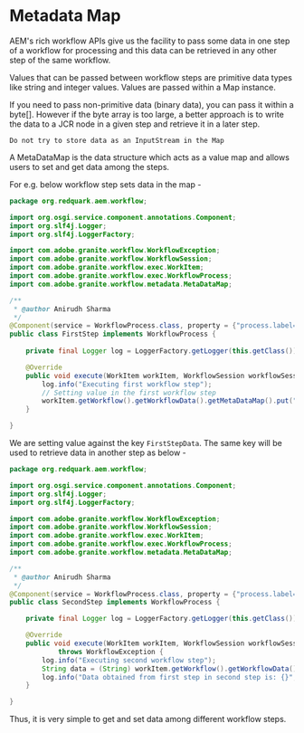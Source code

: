 # Metadata Map

AEM's rich workflow APIs give us the facility to pass some data in one step of a workflow for processing and this 
data can be retrieved in any other step of the same workflow. 

Values that can be passed between workflow steps are primitive data types like string and integer values. Values are 
passed within a Map instance. 

If you need to pass non-primitive data (binary data), you can pass it within a byte[]. However if the byte array is too 
large, a better approach is to write the data to a JCR node in a given step and retrieve it in a later step. 

`Do not try to store data as an InputStream in the Map`

A MetaDataMap is the data structure which acts as a value map and allows users to set and get data among the steps.

For e.g. below workflow step sets data in the map - 

```java
package org.redquark.aem.workflow;

import org.osgi.service.component.annotations.Component;
import org.slf4j.Logger;
import org.slf4j.LoggerFactory;

import com.adobe.granite.workflow.WorkflowException;
import com.adobe.granite.workflow.WorkflowSession;
import com.adobe.granite.workflow.exec.WorkItem;
import com.adobe.granite.workflow.exec.WorkflowProcess;
import com.adobe.granite.workflow.metadata.MetaDataMap;

/**
 * @author Anirudh Sharma
 */
@Component(service = WorkflowProcess.class, property = {"process.label=First Step WF"})
public class FirstStep implements WorkflowProcess {
	
	private final Logger log = LoggerFactory.getLogger(this.getClass());

	@Override
	public void execute(WorkItem workItem, WorkflowSession workflowSession, MetaDataMap metaDataMap) throws WorkflowException {
		log.info("Executing first workflow step");
		// Setting value in the first workflow step
		workItem.getWorkflow().getWorkflowData().getMetaDataMap().put("FirstStepData", "This is the data to be passed in the first step");
	}

}
```

We are setting value against the key `FirstStepData`. The same key will be used to retrieve data in another step as 
below -

```java
package org.redquark.aem.workflow;

import org.osgi.service.component.annotations.Component;
import org.slf4j.Logger;
import org.slf4j.LoggerFactory;

import com.adobe.granite.workflow.WorkflowException;
import com.adobe.granite.workflow.WorkflowSession;
import com.adobe.granite.workflow.exec.WorkItem;
import com.adobe.granite.workflow.exec.WorkflowProcess;
import com.adobe.granite.workflow.metadata.MetaDataMap;

/**
 * @author Anirudh Sharma
 */
@Component(service = WorkflowProcess.class, property = {"process.label=Second Step WF"})
public class SecondStep implements WorkflowProcess {

	private final Logger log = LoggerFactory.getLogger(this.getClass());

	@Override
	public void execute(WorkItem workItem, WorkflowSession workflowSession, MetaDataMap metaDataMap)
			throws WorkflowException {
		log.info("Executing second workflow step");
		String data = (String) workItem.getWorkflow().getWorkflowData().getMetaDataMap().get("FirstStepData");
		log.info("Data obtained from first step in second step is: {}", data);
	}

}
```

Thus, it is very simple to get and set data among different workflow steps.